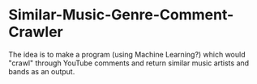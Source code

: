 # Similar-Music-Genre-Comment-Crawler
The idea is to make a program (using Machine Learning?) which would "crawl" through YouTube comments and return similar music artists and bands as an output.
